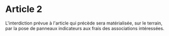 # Article 2

L'interdiction prévue à l'article qui précède sera matérialisée, sur le terrain, par la pose de panneaux indicateurs aux frais des associations intéressées.
